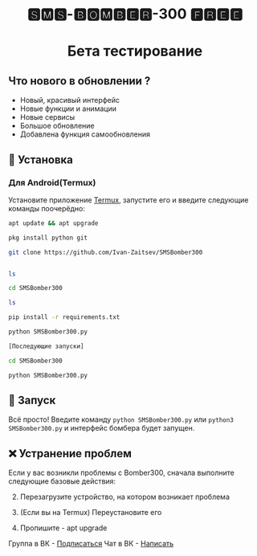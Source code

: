

<h1 align="center"> 🆂🅼🆂-🅱🅾🅼🅱🅴🆁-300 🅵🆁🅴🅴 </h1>
<h1 align="center">Бета тестирование</h1>

## Что нового в обновлении ?
- Новый, красивый интерфейс
- Новые функции и анимации
- Новые сервисы 
- Большое обновление 
- Добавлена функция самообновления


## 🚀 Установка

 <h3>Для Android(Termux)</h3>

Установите приложение [Termux](https://play.google.com/store/apps/details?id=com.termux), запустите его и введите следующие команды поочерёдно:
   ```sh
 apt update && apt upgrade

 pkg install python git

 git clone https://github.com/Ivan-Zaitsev/SMSBomber300
 

 ls

 cd SMSBomber300

 ls

 pip install -r requirements.txt

 python SMSBomber300.py

[Последующие запуски]

 cd SMSBomber300

 python SMSBomber300.py


 ```  

## 🚩 Запуск

Всё просто! Введите команду `python SMSBomber300.py` или `python3 SMSBomber300.py` и интерфейс бомбера будет запущен. 

## ❌ Устранение проблем
Если у вас возникли проблемы с Bomber300, сначала выполните следующие базовые действия:

2. Перезагрузите устройство, на котором возникает проблема

3. (Если вы на Termux) Переустановите его

4. Пропишите - apt upgrade


Группа в ВК - [Подписаться](https://vk.com/hackerpro300)
Чат в ВК - [Написать](https://vk.me/join/AJQ1dyAD2RfiLmpN0GyH3KmJ)




